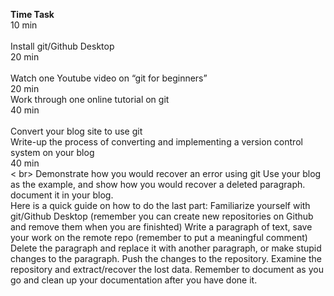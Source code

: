 **Time	Task**
<br>
10 min	
<br> 
Install git/Github Desktop
<br>
20 min	
<br>
Watch one Youtube video on “git for beginners”
<br>
20 min
<br>
Work through one online tutorial on git
<br>
40 min	
<br>
Convert your blog site to use git
<br>
Write-up the process of converting and implementing a version control
system on your blog
<br>
40 min	
< br>
Demonstrate how you would recover an error using git
Use your  blog as the example, and show how you would recover a deleted paragraph.
document it in your blog.
<br>
Here is a quick guide on how to do the last part:
Familiarize yourself with git/Github Desktop (remember you can create new repositories on Github and remove them when you are finishted)
Write a paragraph of text, save your work on the remote repo (remember to put a meaningful comment)
Delete the paragraph and replace it with another paragraph, or make stupid changes to the paragraph. Push the changes to the repository.
Examine the repository and extract/recover the lost data.
Remember to document as you go and clean up your documentation after you have done it.
